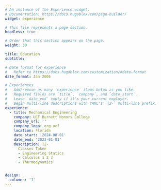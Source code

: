 ```yaml
---
# An instance of the Experience widget.
# Documentation: https://docs.hugoblox.com/page-builder/
widget: experience

# This file represents a page section.
headless: true

# Order that this section appears on the page.
weight: 30

title: Education
subtitle:

# Date format for experience
#   Refer to https://docs.hugoblox.com/customization/#date-format
date_format: Jan 2006

# Experiences.
#   Add/remove as many `experience` items below as you like.
#   Required fields are `title`, `company`, and `date_start`.
#   Leave `date_end` empty if it's your current employer.
#   Begin multi-line descriptions with YAML's `|2-` multi-line prefix.
experience:
  - title: Mechanical Engineering
    company: UCF Burnett Honors College
    company_url: ''
    company_logo: org-ucf
    location: Florida
    date_start: '2024-08-01'
    date_end: '2022-01-01'
    description: |2-
      Classes Taken  
      - Engineering Statics  
      - Calculus 1 2 3
      - Thermodynamics


design:
  columns: '1'
---
```

